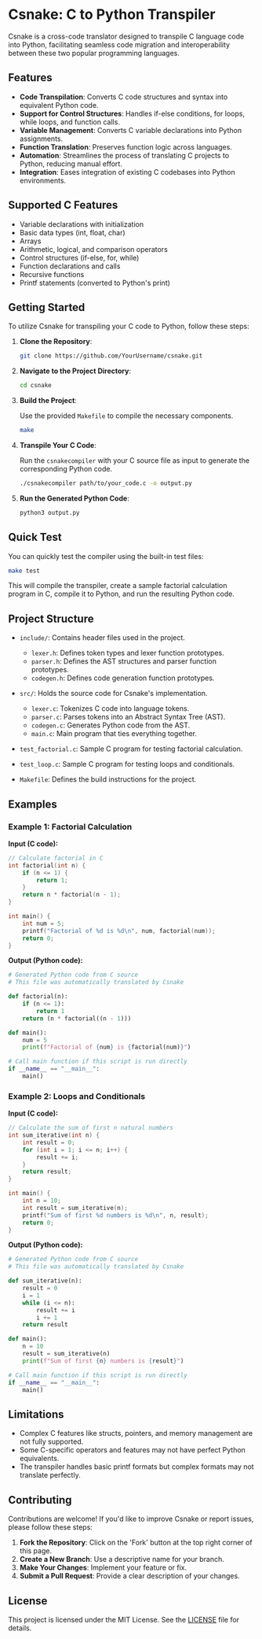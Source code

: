 # Csnake: C to Python Transpiler

Csnake is a cross-code translator designed to transpile C language code into Python, facilitating seamless code migration and interoperability between these two popular programming languages.

## Features

- **Code Transpilation**: Converts C code structures and syntax into equivalent Python code.
- **Support for Control Structures**: Handles if-else conditions, for loops, while loops, and function calls.
- **Variable Management**: Converts C variable declarations into Python assignments.
- **Function Translation**: Preserves function logic across languages.
- **Automation**: Streamlines the process of translating C projects to Python, reducing manual effort.
- **Integration**: Eases integration of existing C codebases into Python environments.

## Supported C Features

- Variable declarations with initialization
- Basic data types (int, float, char)
- Arrays
- Arithmetic, logical, and comparison operators
- Control structures (if-else, for, while)
- Function declarations and calls
- Recursive functions
- Printf statements (converted to Python's print)

## Getting Started

To utilize Csnake for transpiling your C code to Python, follow these steps:

1. **Clone the Repository**:

   ```bash
   git clone https://github.com/YourUsername/csnake.git
   ```

2. **Navigate to the Project Directory**:

   ```bash
   cd csnake
   ```

3. **Build the Project**:

   Use the provided `Makefile` to compile the necessary components.

   ```bash
   make
   ```

4. **Transpile Your C Code**:

   Run the `csnakecompiler` with your C source file as input to generate the corresponding Python code.

   ```bash
   ./csnakecompiler path/to/your_code.c -o output.py
   ```

5. **Run the Generated Python Code**:

   ```bash
   python3 output.py
   ```

## Quick Test

You can quickly test the compiler using the built-in test files:

```bash
make test
```

This will compile the transpiler, create a sample factorial calculation program in C, compile it to Python, and run the resulting Python code.

## Project Structure

- `include/`: Contains header files used in the project.
  - `lexer.h`: Defines token types and lexer function prototypes.
  - `parser.h`: Defines the AST structures and parser function prototypes.
  - `codegen.h`: Defines code generation function prototypes.
  
- `src/`: Holds the source code for Csnake's implementation.
  - `lexer.c`: Tokenizes C code into language tokens.
  - `parser.c`: Parses tokens into an Abstract Syntax Tree (AST).
  - `codegen.c`: Generates Python code from the AST.
  - `main.c`: Main program that ties everything together.

- `test_factorial.c`: Sample C program for testing factorial calculation.
- `test_loop.c`: Sample C program for testing loops and conditionals.
- `Makefile`: Defines the build instructions for the project.

## Examples

### Example 1: Factorial Calculation

**Input (C code):**
```c
// Calculate factorial in C
int factorial(int n) {
    if (n <= 1) {
        return 1;
    }
    return n * factorial(n - 1);
}

int main() {
    int num = 5;
    printf("Factorial of %d is %d\n", num, factorial(num));
    return 0;
}
```

**Output (Python code):**
```python
# Generated Python code from C source
# This file was automatically translated by Csnake

def factorial(n):
    if (n <= 1):
        return 1
    return (n * factorial((n - 1)))

def main():
    num = 5
    print(f"Factorial of {num} is {factorial(num)}")

# Call main function if this script is run directly
if __name__ == "__main__":
    main()
```

### Example 2: Loops and Conditionals

**Input (C code):**
```c
// Calculate the sum of first n natural numbers
int sum_iterative(int n) {
    int result = 0;
    for (int i = 1; i <= n; i++) {
        result += i;
    }
    return result;
}

int main() {
    int n = 10;
    int result = sum_iterative(n);
    printf("Sum of first %d numbers is %d\n", n, result);
    return 0;
}
```

**Output (Python code):**
```python
# Generated Python code from C source
# This file was automatically translated by Csnake

def sum_iterative(n):
    result = 0
    i = 1
    while (i <= n):
        result += i
        i += 1
    return result

def main():
    n = 10
    result = sum_iterative(n)
    print(f"Sum of first {n} numbers is {result}")

# Call main function if this script is run directly
if __name__ == "__main__":
    main()
```

## Limitations

- Complex C features like structs, pointers, and memory management are not fully supported.
- Some C-specific operators and features may not have perfect Python equivalents.
- The transpiler handles basic printf formats but complex formats may not translate perfectly.

## Contributing

Contributions are welcome! If you'd like to improve Csnake or report issues, please follow these steps:

1. **Fork the Repository**: Click on the 'Fork' button at the top right corner of this page.
2. **Create a New Branch**: Use a descriptive name for your branch.
3. **Make Your Changes**: Implement your feature or fix.
4. **Submit a Pull Request**: Provide a clear description of your changes.

## License

This project is licensed under the MIT License. See the [LICENSE](LICENSE) file for details.